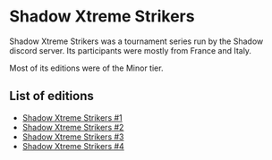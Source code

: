 # Shadow Xtreme Strikers

Shadow Xtreme Strikers was a tournament series run by the Shadow discord server. Its participants were mostly from France and  Italy.

Most of its editions were of the Minor tier.

## List of editions
- [Shadow Xtreme Strikers #1](shadow1.md)
- [Shadow Xtreme Strikers #2](shadow2.md)
- [Shadow Xtreme Strikers #3](shadow3.md)
- [Shadow Xtreme Strikers #4](shadow4.md)